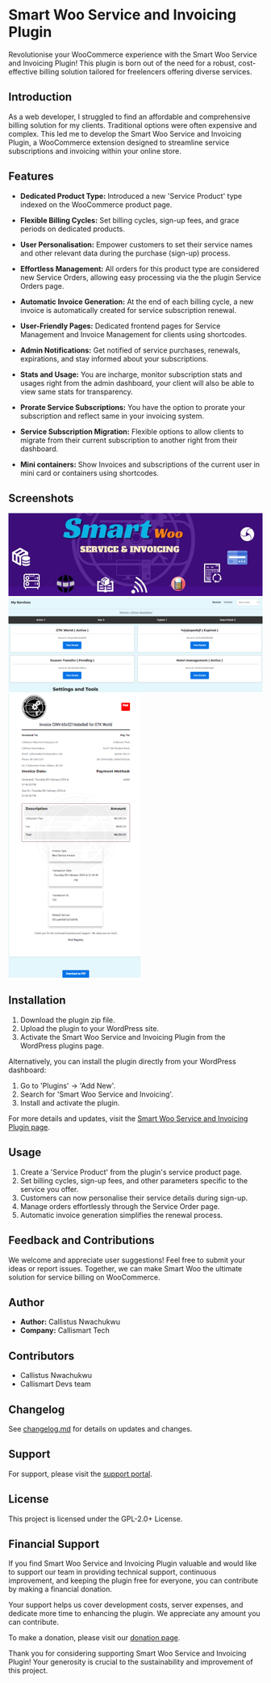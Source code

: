 # Smart Woo Service and Invoicing Plugin

Revolutionise your WooCommerce experience with the Smart Woo Service and Invoicing Plugin! This plugin is born out of the need for a robust, cost-effective billing solution tailored for freelencers offering diverse services.

## Introduction

As a web developer, I struggled to find an affordable and comprehensive billing solution for my clients. Traditional options were often expensive and complex. This led me to develop the Smart Woo Service and Invoicing Plugin, a WooCommerce extension designed to streamline service subscriptions and invoicing within your online store.

## Features

- **Dedicated Product Type:** Introduced a new 'Service Product' type indexed on the WooCommerce product page.
- **Flexible Billing Cycles:** Set billing cycles, sign-up fees, and grace periods on dedicated products.
- **User Personalisation:** Empower customers to set their service names and other relevant data during the purchase (sign-up) process.
- **Effortless Management:** All orders for this product type are considered new Service Orders, allowing easy processing via the the plugin Service Orders page.
- **Automatic Invoice Generation:** At the end of each billing cycle, a new invoice is automatically created for service subscription renewal.
- **User-Friendly Pages:** Dedicated frontend pages for Service Management and Invoice Management for clients using shortcodes.
- **Admin Notifications:** Get notified of service purchases, renewals, expirations, and stay informed about your subscriptions.
- **Stats and Usage:** You are incharge, monitor subscription stats and usages right from the admin dashboard, your client will also be able to view same stats for transparency.

- **Prorate Service Subscriptions:** You have the option to prorate your subscription and reflect same in your invoicing system.
- **Service Subscription Migration:** Flexible options to allow clients to migrate from their current subscription to another right from their dashboard.

- **Mini containers:** Show Invoices and subscriptions of the current user in mini card or containers using shortcodes.

## Screenshots

![Screenshot 1](assets/image/smart-woo-img.png)
![Screenshot 2](assets/image/service-page.png)
![Screenshot 3](assets/image/invoice-sample.png)


## Installation

1. Download the plugin zip file.
2. Upload the plugin to your WordPress site.
3. Activate the Smart Woo Service and Invoicing Plugin from the WordPress plugins page.

Alternatively, you can install the plugin directly from your WordPress dashboard:
1. Go to 'Plugins' -> 'Add New'.
2. Search for 'Smart Woo Service and Invoicing'.
3. Install and activate the plugin.

For more details and updates, visit the [Smart Woo Service and Invoicing Plugin page](https://callismart.com.ng/smart-woo).


## Usage

1. Create a 'Service Product' from the plugin's service product page.
2. Set billing cycles, sign-up fees, and other parameters specific to the service you offer.
3. Customers can now personalise their service details during sign-up.
4. Manage orders effortlessly through the Service Order page.
5. Automatic invoice generation simplifies the renewal process.

## Feedback and Contributions

We welcome and appreciate user suggestions! Feel free to submit your ideas or report issues. Together, we can make Smart Woo the ultimate solution for service billing on WooCommerce.

## Author

- **Author:** Callistus Nwachukwu
- **Company:** Callismart Tech

## Contributors

- Callistus Nwachukwu
- Callismart Devs team

## Changelog

See [changelog.md](changelog.md) for details on updates and changes.

## Support

For support, please visit the [support portal](https://callismart.com.ng/support-portal).

## License

This project is licensed under the GPL-2.0+ License.

## Financial Support

If you find Smart Woo Service and Invoicing Plugin valuable and would like to support our team in providing technical support, continuous improvement, and keeping the plugin free for everyone, you can contribute by making a financial donation.

Your support helps us cover development costs, server expenses, and dedicate more time to enhancing the plugin. We appreciate any amount you can contribute.

To make a donation, please visit our [donation page](https://paystack.com/pay/support-smart-woo-dev).

Thank you for considering supporting Smart Woo Service and Invoicing Plugin! Your generosity is crucial to the sustainability and improvement of this project.

